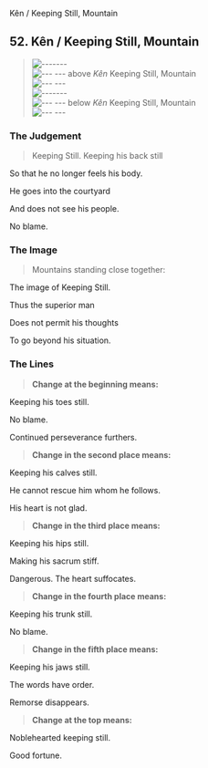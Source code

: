 Kên / Keeping Still, Mountain
## 52. Kên / Keeping Still, Mountain
> ![-------](../images/yangU.gif)   
> ![--- ---](../images/yinU.gif) above _Kên_ Keeping Still, Mountain  
> ![--- ---](../images/yinU.gif)   
> ![-------](../images/yangU.gif)   
> ![--- ---](../images/yinU.gif) below _Kên_ Keeping Still, Mountain  
> ![--- ---](../images/yinU.gif)
### The Judgement
> Keeping Still. Keeping his back still  
> 
 So that he no longer feels his body.  
> 
 He goes into the courtyard  
> 
 And does not see his people.  
> 
 No blame.
### The Image
> Mountains standing close together:  
> 
 The image of Keeping Still.  
> 
 Thus the superior man  
> 
 Does not permit his thoughts  
> 
 To go beyond his situation.
### The Lines

 > **Change at the beginning means:**  
> 
 Keeping his toes still.  
> 
 No blame.  
> 
 Continued perseverance furthers.
 > **Change in the second place means:**  
> 
 Keeping his calves still.  
> 
 He cannot rescue him whom he follows.  
> 
 His heart is not glad.
 > **Change in the third place means:**  
> 
 Keeping his hips still.  
> 
 Making his sacrum stiff.  
> 
 Dangerous. The heart suffocates.
 > **Change in the fourth place means:**  
> 
 Keeping his trunk still.  
> 
 No blame.
 > **Change in the fifth place means:**  
> 
 Keeping his jaws still.  
> 
 The words have order.  
> 
 Remorse disappears.
 > **Change at the top means:**  
> 
 Noblehearted keeping still.  
> 
 Good fortune.




